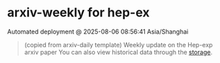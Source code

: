 # arxiv-weekly for hep-ex 
 Automated deployment @ 2025-08-06 08:56:41 Asia/Shanghai
> (copied from arxiv-daily template) Weekly update on the Hep-exp arxiv paper 
> You can also view historical data through the [storage](https://github.com/ucaszhouyx/arxiv-daily-test/tree/main/database/storage).
